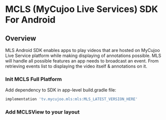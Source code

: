# MCLS (MyCujoo Live Services) SDK For Android

## Overview

MLS Android SDK enables apps to play videos that are hosted on MyCujoo Live Service platform while making displaying of annotations possible.
MLS will handle all possible features an app needs to broadcast an event. From retrieving events list to displaying the video itself & annotations on it.

### Init MCLS Full Platform

Add dependency to SDK in app-level build.gradle file:

```groovy
implementation 'tv.mycujoo.mls:mls:MLS_LATEST_VERSION_HERE'
```

### Add MCLSView to your layout

